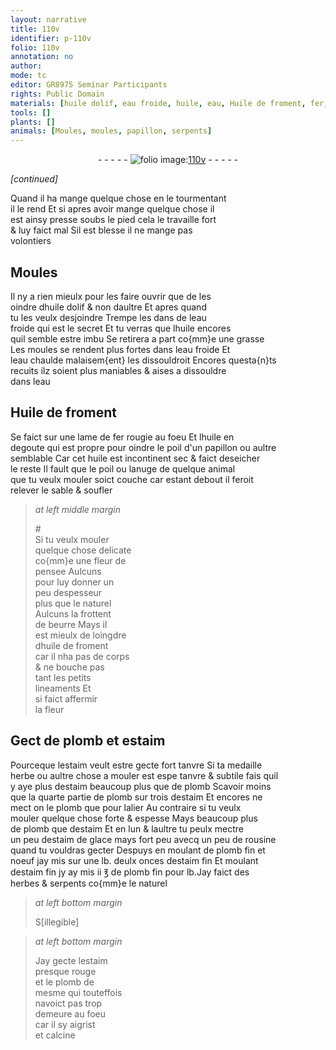 ```yaml
---
layout: narrative
title: 110v
identifier: p-110v
folio: 110v
annotation: no
author:
mode: tc
editor: GR8975 Seminar Participants
rights: Public Domain
materials: [huile dolif, eau froide, huile, eau, Huile de froment, fer, beurre, huile de froment, plomb, estaim, estaim de glace, rousine]
tools: []
plants: []
animals: [Moules, moules, papillon, serpents]
---
```


<div class="folio" align="center">- - - - - <a href="http://gallica.bnf.fr/ark:/12148/btv1b10500001g/f226.image" target="_blank"><img src="https://cu-mkp.github.io/2017-workshop-edition/assets/photo-icon.png" alt="folio image: " style="display:inline-block; margin-bottom:-3px;"/>110v</a> - - - - - </div>  
 
*[continued]*
  
Quand il ha mange quelque chose en le tourmentant<br/> il le rend Et si apres avoir mange quelque chose il<br/> est ainsy presse soubs le pied cela le travaille fort<br/> & luy faict mal Sil est blesse il ne mange pas<br/> volontiers

 
  

## <span class="al">Moules</span>

 
Il ny a rien mieulx pour les faire ouvrir que de les<br/> oindre d<span class="m">huile dolif</span> & non daultre Et apres quand<br/> tu les veulx desjoindre Trempe les dans de l<span class="m">eau<br/> froide</span> qui est le secret Et tu verras que l<span class="m">huile</span> encores<br/> quil semble estre imbu Se retirera a part co{mm}e une grasse<br/> Les <span class="al">moules</span> se rendent plus fortes dans l<span class="m">eau froide</span> Et<br/> l<span class="m">eau</span> chaulde malaisem{ent} les dissouldroit Encores questa{n}ts<br/> recuits ilz soient plus maniables & aises a dissouldre<br/> dans l<span class="m">eau</span>

 
  

## <span class="m">Huile de froment</span>

 
Se faict sur une lame de <span class="m">fer</span> rougie au foeu Et l<span class="m">huile</span> en<br/> degoute qui est propre pour oindre le poil d'un <span class="al">papillon</span> ou aultre<br/> semblable Car cet <span class="m">huile</span> est incontinent sec & faict deseicher<br/> le reste Il fault que le poil ou lanuge de quelque animal<br/> que tu veulx mouler soict couche car estant debout il feroit<br/> relever le sable & soufler
 
> *at left middle margin*
> 
> 
>  #<br/> Si tu veulx mouler<br/> quelque chose delicate<br/> co{mm}e une fleur de<br/> pensee Aulcuns<br/> pour luy donner un<br/> peu despesseur<br/> plus que le naturel<br/> Aulcuns la frottent<br/> de <span class="m">beurre</span> Mays il<br/> est mieulx de loingdre<br/> d<span class="m">huile de froment</span><br/> car il nha pas de corps<br/> & ne bouche pas<br/> tant les petits<br/> lineaments Et<br/> si faict affermir<br/> la fleur

 
  

## Gect de <span class="m">plomb</span> et <span class="m">estaim</span>

 
Pourceque l<span class="m">estaim</span> veult estre gecte fort tanvre Si ta medaille<br/> herbe ou aultre chose a mouler est <span class="del">espe</span> tanvre & subtile fais quil<br/> y aye plus d<span class="m">estaim</span> beaucoup plus que de <span class="m">plomb</span> Scavoir moins<br/> que la quarte partie de plomb sur trois destaim Et encores ne<br/> mect on le <span class="m">plomb</span> que pour lalier Au contraire si tu veulx<br/> mouler quelque chose forte & espesse Mays beaucoup plus<br/> de <span class="m">plomb</span> que d<span class="m">estaim</span> Et en lun & laultre tu peulx mectre<br/> un peu d<span class="m">estaim de glace</span> mays fort peu avecq un peu de <span class="m">rousine</span><br/> quand tu vouldras gecter Despuys en moulant de <span class="m">plomb</span> fin et<br/> noeuf jay mis sur une lb. deulx onces d<span class="m">estaim</span> fin Et moulant<br/> d<span class="m">estaim</span> fin jy ay mis ii ℥ de <span class="m">plomb</span> fin pour lb.Jay faict des<br/> herbes & <span class="al">serpents</span> co{mm}e le naturel
 
> *at left bottom margin*
> 
> 
> <span class="del">S[illegible]</span>
 
> *at left bottom margin*
> 
> 
>  Jay gecte l<span class="m">estaim</span><br/> presque rouge<br/> et le <span class="m">plomb</span> de<br/> mesme qui touteffois<br/> navoict pas trop<br/> demeure au foeu<br/> car il sy aigrist<br/> et calcine

